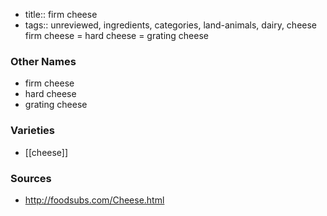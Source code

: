 - title:: firm cheese
- tags:: unreviewed, ingredients, categories, land-animals, dairy, cheese
firm cheese = hard cheese = grating cheese

### Other Names

* firm cheese
* hard cheese
* grating cheese

### Varieties

* [[cheese]]

### Sources
* http://foodsubs.com/Cheese.html
